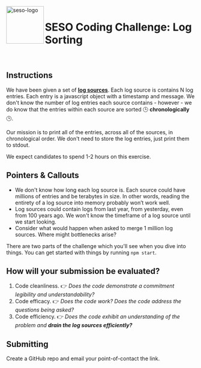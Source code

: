 <img align="left" width="100px" height="100px" src="https://seso-static-assets-localhost.s3.amazonaws.com/seso-logo-green-100x100.png" alt="seso-logo">

# SESO Coding Challenge: Log Sorting

<br>

## Instructions

We have been given a set of [**log sources**](https://github.com/sesolabor/coding-challenge/blob/master/lib/log-source.js).  Each log source is contains N log entries.  Each entry is a javascript object with a timestamp and message.  We don't know the number of log entries each source contains - however - we do know that the entries within each source are sorted 🕒 **chronologically** 🕒.

Our mission is to print all of the entries, across all of the sources, in chronological order. We don't need to store the log entries, just print them to stdout.

We expect candidates to spend 1-2 hours on this exercise.

## Pointers & Callouts

* We don't know how long each log source is.  Each source could have millions of entries and be terabytes in size. In other words, reading the entirety of a log source into memory probably won’t work well.
* Log sources could contain logs from last year, from yesterday, even from 100 years ago. We won't know the timeframe of a log source until we start looking.
* Consider what would happen when asked to merge 1 million log sources.  Where might bottlenecks arise?

There are two parts of the challenge which you'll see when you dive into things.  You can get started with things by running `npm start`.

## How will your submission be evaluated?

1. Code cleanliness. 👉 *Does the code demonstrate a commitment legibility and understandability?*
1. Code efficacy. 👉 *Does the code work? Does the code address the questions being asked?*
1. Code efficiency. 👉 *Does the code exhibit an understanding of the problem and **drain the log sources efficiently?***

## Submitting

Create a GitHub repo and email your point-of-contact the link.